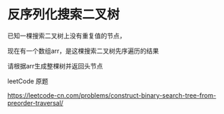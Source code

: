 # 反序列化搜索二叉树

已知一棵搜索二叉树上没有重复值的节点，

现在有一个数组arr，是这棵搜索二叉树先序遍历的结果

请根据arr生成整棵树并返回头节点

leetCode 原题

https://leetcode-cn.com/problems/construct-binary-search-tree-from-preorder-traversal/

